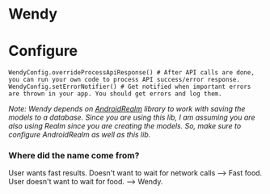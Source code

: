 # Wendy

# Configure

```
WendyConfig.overrideProcessApiResponse() # After API calls are done, you can run your own code to process API success/error response.
WendyConfig.setErrorNotifier() # Get notified when important errors are thrown in your app. You should get errors and log them.
```

*Note: Wendy depends on [AndroidRealm](https://github.com/curiosityio/AndroidRealm) library to work with saving the models to a database. Since you are using this lib, I am assuming you are also using Realm since you are creating the models. So, make sure to configure AndroidRealm as well as this lib.*

### Where did the name come from?

User wants fast results. Doesn't want to wait for network calls --> Fast food. User doesn't want to wait for food. --> Wendy.